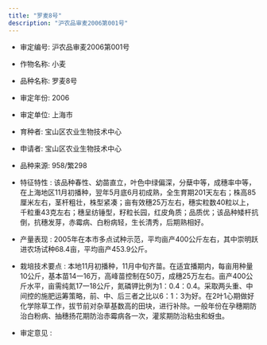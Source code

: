 ```yaml
---
title: "罗麦8号"
description: "沪农品审麦2006第001号"
---
```

* 审定编号:  沪农品审麦2006第001号

*  作物名称:  小麦

*  品种名称:  罗麦8号

*  审定年份:  2006

*  审定单位:  上海市

* 育种者:  宝山区农业生物技术中心

*  申请者:  宝山区农业生物技术中心

*  品种来源:  958/繁298

*  特征特性 : 
该品种春性、幼苗直立，叶色中绿偏深，分蘖中等，成穗率中等，在上海地区11月初播种，翌年5月底6月初成熟，全生育期201天左右；株高85厘米左右，茎杆粗壮，株型紧凑；亩有效穗25万左右，穗实粒数40粒以上，千粒重43克左右；穗呈纺锤型，籽粒长园，红皮角质；品质优；该品种矮杆抗倒，抗穗发芽，赤霉病、白粉病轻，生长清秀，后期熟相好。
 
*  产量表现 : 
2005年在本市多点试种示范，平均亩产400公斤左右，其中崇明跃进农场试种68.4亩，平均亩产453.9公斤。

*  栽培技术要点 : 
本地11月初播种，11月中旬齐苗。在适宜播期内，每亩用种量10公斤，基本苗14一16万，高峰苗控制在50万，成穗25万左右。亩产400公斤水平，亩需纯氮17一18公斤，氮磷钾比例为1：0.4：0.4。采取两头重、中间控的施肥运筹策略，前、中、后三者之比以6：1：3为好。在2叶1心期做好化学除草工作，拔节前对杂草基数高的田块，进行补除。一般年份在孕穗期防治白粉病、抽穗扬花期防治赤霉病各一次，灌浆期防治粘虫和蚜虫。

*  审定意见 : 

